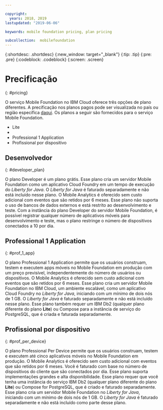 ```yaml
---

copyright:
  years: 2018, 2019
lastupdated: "2019-06-06"

keywords: mobile foundation pricing, plan pricing

subcollection:  mobilefoundation
---
```


{:shortdesc: .shortdesc}
{:new_window: target="_blank"}
{:tip: .tip}
{:pre: .pre}
{:codeblock: .codeblock}
{:screen: .screen}

# Precificação
{: #pricing}

O serviço Mobile Foundation no IBM Cloud oferece três opções de plano diferentes. A precificação nos planos pagos pode ser visualizada no país ou região específica [daqui](https://cloud.ibm.com/catalog/services/mobile-foundation). Os planos a seguir são fornecidos para o serviço Mobile Foundation.
* Lite
* 
* Professional 1 Application
* Profissional por dispositivo

## Desenvolvedor
{: #developer_plan}

O plano Developer é um plano grátis. Esse plano cria um servidor Mobile Foundation como um aplicativo Cloud Foundry em um tempo de execução do *Liberty for Java*. O *Liberty for Java* é faturado separadamente e não está incluído nesse plano. O Mobile Analytics é oferecido sem custo adicional com eventos que são retidos por 6 meses. Esse plano não suporta o uso de bancos de dados externos e está restrito ao desenvolvimento e teste. Com a instância do plano Developer do servidor Mobile Foundation, é possível registrar qualquer número de aplicativos móveis para desenvolvimento e teste, mas o plano restringe o número de dispositivos conectados a 10 por dia.

## Professional 1 Application
{: #prof_1_app}

O plano Professional 1 Application permite que os usuários construam, testem e executem apps móveis no Mobile Foundation em produção com um preço previsível, independentemente do número de usuários ou dispositivos. O Mobile Analytics é oferecido sem custo adicional com eventos que são retidos por 6 meses. Esse plano cria um servidor Mobile Foundation no IBM Cloud, um ambiente escalável, como um aplicativo Cloud Foundry no *Liberty for Java*, iniciando com um mínimo de dois nós de 1 GB. O *Liberty for Java* é faturado separadamente e não está incluído nesse plano. Esse plano também requer um IBM Db2 (qualquer plano diferente do plano **Lite**) ou Compose para a instância de serviço do PostgreSQL, que é criada e faturada separadamente.

## Profissional por dispositivo
{: #prof_per_device}

O plano Professional Per Device permite que os usuários construam, testem e executem até cinco aplicativos móveis no Mobile Foundation em produção. O Mobile Analytics é oferecido sem custo adicional com eventos que são retidos por 6 meses. Você é faturado com base no número de dispositivos do cliente que são conectados por dia. Esse plano suporta implementações grandes e alta disponibilidade. Esse plano requer que você tenha uma instância do serviço IBM Db2 (qualquer plano diferente do plano **Lite**) ou Compose for PostgreSQL, que é criado e faturado separadamente. Esse plano cria um servidor Mobile Foundation no *Liberty for Java*, iniciando com um mínimo de dois nós de 1 GB. O *Liberty for Java* é faturado separadamente e não está incluído como parte desse plano.
